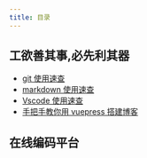 ```yaml
---
title: 目录
---
```


## 工欲善其事,必先利其器

- [git 使用速查](./git-common-problem)
- [markdown 使用速查](./markdown-use-guide)
- [Vscode 使用速查](./vscode-guide)
- [手把手教你用 vuepress 搭建博客](./vuepress-build-blog)

## 在线编码平台

